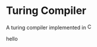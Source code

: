 # Turing Compiler
A turing compiler implemented in  <img src="https://github.com/user-attachments/assets/375d941d-ece7-4628-9101-319b57019266" alt="C_Logo" width="16" height="16">

hello
